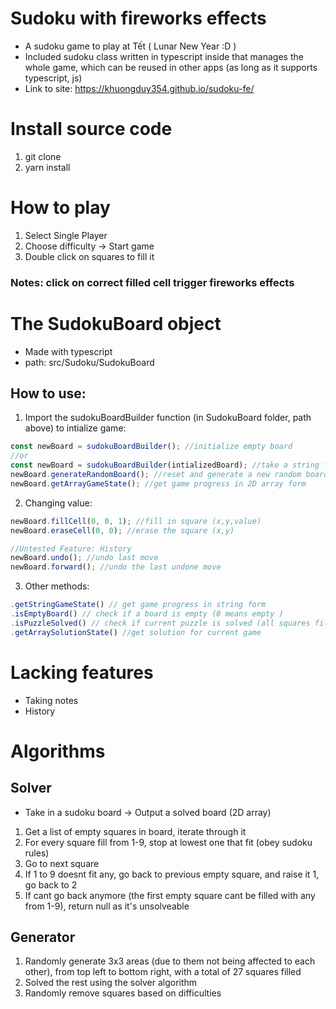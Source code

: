 # Sudoku with fireworks effects

- A sudoku game to play at Tết ( Lunar New Year :D )
- Included sudoku class written in typescript inside that manages the whole game, which can be reused in other apps (as long as it supports typescript, js)
- Link to site: https://khuongduy354.github.io/sudoku-fe/

# Install source code

1. git clone
2. yarn install

# How to play

1. Select Single Player
2. Choose difficulty -> Start game
3. Double click on squares to fill it

### Notes: click on correct filled cell trigger fireworks effects

# The SudokuBoard object

- Made with typescript
- path: src/Sudoku/SudokuBoard

## How to use:

1. Import the sudokuBoardBuilder function (in SudokuBoard folder, path above) to intialize game:

```typescript
const newBoard = sudokuBoardBuilder(); //initialize empty board
//or
const newBoard = sudokuBoardBuilder(intializedBoard); //take a string form to make board as wanted
newBoard.generateRandomBoard(); //reset and generate a new random board
newBoard.getArrayGameState(); //get game progress in 2D array form
```

2. Changing value:

```typescript
newBoard.fillCell(0, 0, 1); //fill in square (x,y,value)
newBoard.eraseCell(0, 0); //erase the square (x,y)

//Untested Feature: History
newBoard.undo(); //undo last move
newBoard.forward(); //undo the last undone move
```

3. Other methods:

```typescript
.getStringGameState() // get game progress in string form
.isEmptyBoard() // check if a board is empty (0 means empty )
.isPuzzleSolved() // check if current puzzle is solved (all squares filled and valid)
.getArraySolutionState() //get solution for current game
```

# Lacking features

- Taking notes
- History

# Algorithms

## Solver

- Take in a sudoku board -> Output a solved board (2D array)

1. Get a list of empty squares in board, iterate through it
2. For every square fill from 1-9, stop at lowest one that fit (obey sudoku rules)
3. Go to next square
4. If 1 to 9 doesnt fit any, go back to previous empty square, and raise it 1, go back to 2
5. If cant go back anymore (the first empty square cant be filled with any from 1-9), return null as it's unsolveable

## Generator

1. Randomly generate 3x3 areas (due to them not being affected to each other), from top left to bottom right, with a total of 27 squares filled
2. Solved the rest using the solver algorithm
3. Randomly remove squares based on difficulties
